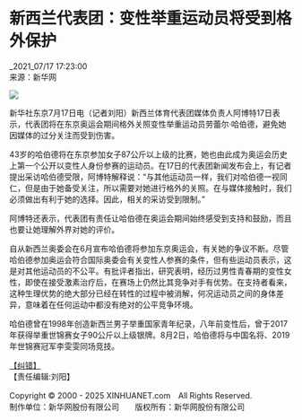 # 新西兰代表团：变性举重运动员将受到格外保护

_2021_07/17 17:23:00  
来源：新华网

![](//www.news.cn/2022newhomepro/mobile/images/logo.png)

新华社东京7月17日电（记者刘阳）新西兰体育代表团媒体负责人阿博特17日表示，代表团将在东京奥运会期间格外关照变性举重运动员劳蕾尔·哈伯德，避免她因媒体的过分关注而受到伤害。

43岁的哈伯德将在东京参加女子87公斤以上级的比赛，她也由此成为奥运会历史上第一个公开以变性人身份参赛的运动员。在17日的代表团新闻发布会上，有记者提出采访哈伯德受限，阿博特解释说：“与其他运动员一样，我们对哈伯德一视同仁，但是由于她备受关注，所以需要对她进行格外的关照。在与媒体接触时，我们必须做出有利于她的选择。因此，相关的采访受到限制。”

阿博特还表示，代表团有责任让哈伯德在奥运会期间始终感受到支持和鼓励，而且也要让她理解外界对她的评价。

自从新西兰奥委会在6月宣布哈伯德将参加东京奥运会，有关她的争议不断。尽管哈伯德参加奥运会符合国际奥委会有关变性人参赛的条件，但有些运动员表示，这是对其他运动员的不公平。有批评者指出，研究表明，经历过男性青春期的变性女性，即使在接受激素治疗后，在赛场上仍然比其竞争对手有优势。在支持者看来，这种生理优势的绝大部分已经在转性的过程中被消解，何况运动员之间的身体差异，意味着在任何运动中都没有绝对的公平竞争环境。

哈伯德曾在1998年创造新西兰男子举重国家青年纪录，八年前变性后，曾于2017年获得举重世锦赛女子90公斤以上级银牌。8月2日，哈伯德将与中国名将、2019年世锦赛冠军李雯雯同场竞技。

[【纠错】](javascript:void(0);)  
【责任编辑:刘阳】  

Copyright © 2000 - 2025 XINHUANET.com　All Rights Reserved.  
制作单位：新华网股份有限公司　　版权所有：新华网股份有限公司
<!-- tcd_original_link http://www.xinhuanet.com/2021-07/17/c_1127665692.htm -->
